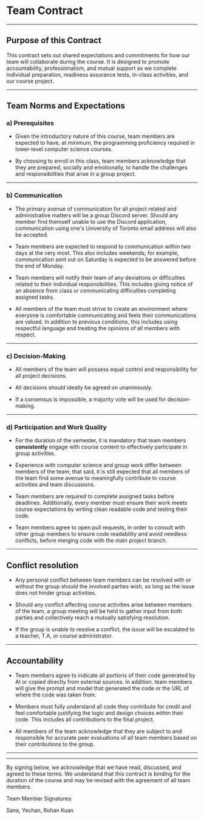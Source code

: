 # Team Contract
___
## Purpose of this Contract

This contract sets out shared expectations and commitments for how our team will collaborate during the course. It is designed to promote accountability, professionalism, and mutual support as we complete individual preparation, readiness assurance tests, in-class activities, and our course project.

---
Team Norms and Expectations
---
### a) Prerequisites

* Given the introductory nature of this course, team members are expected to have, at minimum, the programming proficiency required in lower-level computer science courses.

* By choosing to enroll in this class, team members acknowledge that they are prepared, socially and emotionally, to handle the challenges and responsibilities that arise in a group project.
---
### b) Communication

* The primary avenue of communication for all project related and administrative matters will be a group Discord server. Should any member find themself unable to use the Discord application, communication using one's University of Toronto email address will also be accepted.

* Team members are expected to respond to communication within two days at the very most. This also includes weekends; for example, communication sent out on Saturday is expected to be answered before the end of Monday.

* Team members will notify their team of any deviations or difficulties related to their individual responsibilities. This includes giving notice of an absence from class or communicating difficulties completing assigned tasks.

* All members of the team must strive to create an environment where everyone is comfortable communicating and feels their communications are valued. In addition to previous conditions, this includes using respectful language and treating the opinions of all members with respect.
---
### c) Decision-Making

* All members of the team will possess equal control and responsibility for all project decisions.

* All decisions should ideally be agreed on unanimously.

* If a consensus is impossible, a majority vote will be used for decision-making.
---
### d) Participation and Work Quality

* For the duration of the semester, it is mandatory that team members **consistently** engage with course content to effectively participate in group activities.

* Experience with computer science and group work differ between members of the team; that said, it is still expected that all members of the team find some avenue to meaningfully contribute to course activities and team discussions.

* Team members are required to complete assigned tasks before deadlines. Additionally, every member must ensure their work meets course expectations by writing clean readable code and testing their code.

* Team members agree to open pull requests, in order to consult with other group members to ensure code readability and avoid needless conflicts, before merging code with the main project branch.
---
## Conflict resolution

* Any personal conflict between team members can be resolved with or without the group should the involved parties wish, so long as the issue does not hinder group activities.

* Should any conflict affecting course activities arise between members of the team, a group meeting will be held to gather input from both parties and collectively reach a mutually satisfying resolution.

* If the group is unable to resolve a conflict, the issue will be escalated to a teacher, T.A, or course administrator.
---

## Accountability

* Team members agree to indicate all portions of their code generated by AI or copied directly from external sources. In addition, team members will give the prompt and model that generated the code or the URL of where the code was taken from.

* Members must fully understand all code they contribute for credit and feel comfortable justifying the logic and design choices within their code. This includes all contributions to the final project.

* All members of the team acknowledge that they are subject to and responsible for accurate peer evaluations of all team members based on their contributions to the group.
---

---

By signing below, we acknowledge that we have read, discussed, and agreed to these terms. We understand that this contract is binding for the duration of the course and may be revised with the agreement of all team members.

Team Member Signatures:

Sana, Yechan,
Rohan Kuan
